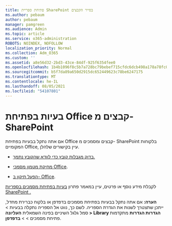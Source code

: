 ```yaml
---
title: פתיחת ספריית SharePoint בסייר הקבצים
ms.author: pebaum
author: pebaum
manager: pamgreen
ms.audience: Admin
ms.topic: article
ms.service: o365-administration
ROBOTS: NOINDEX, NOFOLLOW
localization_priority: Normal
ms.collection: Adm_O365
ms.custom: ''
ms.assetid: a8e56d32-2bd3-43ce-84df-925f6354fee0
ms.openlocfilehash: 1b4b1096f8c5b7a728bc79bebef715cfdc6dcb498a178a78fc0e0fff0faa5585
ms.sourcegitcommit: b5f7da89a650d2915dc652449623c78be6247175
ms.translationtype: MT
ms.contentlocale: he-IL
ms.lasthandoff: 08/05/2021
ms.locfileid: "54107801"
---
```

# <a name="problems-opening-office-files-from-sharepoint"></a>בעיות בפתיחת Office קבצים מ- SharePoint

אם אתה נתקל בבעיות בפתיחת Office קבצים ומסמכים מ- SharePoint בלקוחות המקומיים Office, עיין בקישורים שלהלן. 

- [בדוק מגבלות קובץ כדי לוודא שהקובץ נתמך.](https://support.office.com/article/Invalid-file-names-and-file-types-in-OneDrive-OneDrive-for-Business-and-SharePoint-64883a5d-228e-48f5-b3d2-eb39e07630fa)

- [מחיקת מטמון מסמכי Office](https://support.office.com/article/Delete-your-Office-Document-Cache-b1d3765e-d71b-4bb8-99ca-acd22c42995d).

- [הפעל תיקון ב- Office](https://support.office.com/Article/Repair-an-Office-application-7821d4b6-7c1d-4205-aa0e-a6b40c5bb88b).

לקבלת מידע נוסף או פרטים, עיין במאמר פתרון [בעיות בפתיחת מסמכים בספריות SharePoint .](https://support.office.com/article/Fix-problems-opening-documents-in-SharePoint-libraries-31329FA1-4AD0-47FC-95D8-BB0C5B12A536)

**הערה:** אם אתה נתקל בבעיות בפתיחת מסמכים בדפדפן או בלקוח כברירת מחדל, ייתכן שתצטרך לשנות את הגדרת הספריה. לשם כך, נווט אל הספריה נתקלה בבעיות > סמל גלגל השיניים בפינה השמאלית **העליונה > Library הגדרות הגדרות** מתקדמות פתיחת מסמכים  >     >  **בדפדפן**.

